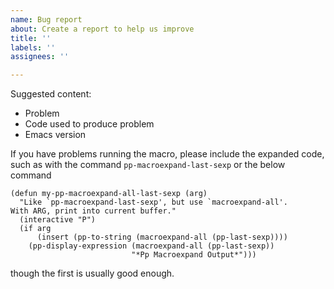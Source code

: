 ```yaml
---
name: Bug report
about: Create a report to help us improve
title: ''
labels: ''
assignees: ''

---
```


Suggested content:

- Problem
- Code used to produce problem
- Emacs version

If you have problems running the macro, please include the expanded code, such as with the command `pp-macroexpand-last-sexp` or the below command

``` elisp
(defun my-pp-macroexpand-all-last-sexp (arg)
  "Like `pp-macroexpand-last-sexp', but use `macroexpand-all'.
With ARG, print into current buffer."
  (interactive "P")
  (if arg
      (insert (pp-to-string (macroexpand-all (pp-last-sexp))))
    (pp-display-expression (macroexpand-all (pp-last-sexp))
                           "*Pp Macroexpand Output*")))
```

though the first is usually good enough.

